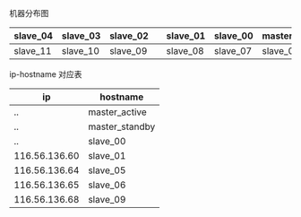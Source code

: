 机器分布图

slave_04|slave_03 | slave_02 |  |slave_01| slave_00 |master_standby |master
------------ | ------------ | ------------- | ------------|------------ | ------------- | ------------|------
slave_11|slave_10 | slave_09 |  |slave_08| slave_07 |slave_06 |slave_05

ip-hostname 对应表

ip | hostname
------------ | ------------
 ..  |master_active
  .. |master_standby
 ..  |slave_00
116.56.136.60  |slave_01
116.56.136.64  |slave_05
116.56.136.65 | slave_06
116.56.136.68 | slave_09
